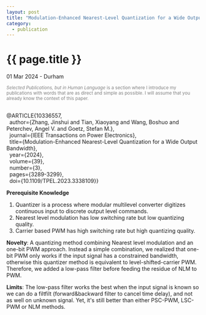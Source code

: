 ```yaml
---
layout: post
title: "Modulation-Enhanced Nearest-Level Quantization for a Wide Output Bandwidth"
category: 
  - publication
---
```


{{ page.title }}
================

<p class="meta">01 Mar 2024 - Durham</p>

<p style="color: gray; font-size: smaller;"><em>Selected Publications, but in Human Language</em> is a section where I introduce my publications with words that are as direct and simple as possible. I will assume that you already know the context of this paper.</p>

<div style="white-space: pre-wrap;">
@ARTICLE{10336557,
  author={Zhang, Jinshui and Tian, Xiaoyang and Wang, Boshuo and Peterchev, Angel V. and Goetz, Stefan M.},
  journal={IEEE Transactions on Power Electronics}, 
  title={Modulation-Enhanced Nearest-Level Quantization for a Wide Output Bandwidth}, 
  year={2024},
  volume={39},
  number={3},
  pages={3289-3299},
  doi={10.1109/TPEL.2023.3338109}}
</div>

**Prerequisite Knowledge**
1. Quantizer is a process where modular multilevel converter digitizes continuous input to discrete output level commands.
2. Nearest level modulation has low switching rate but low quantizing quality.
3. Carrier based PWM has high switching rate but high quantizing quality.

**Novelty**: A quantizing method combining Nearest level modulation and an one-bit PWM approach. Instead a simple combination, we realized that one-bit PWM only works if the input signal has a constrained bandwidth, otherwise this quantizer method is equivalent to level-shifted-carrier PWM. Therefore, we added a low-pass filter before feeding the residue of NLM to PWM. 

**Limits**: The low-pass filter works the best when the input signal is known so we can do a filtfilt (forward&backward filter to cancel time delay), and not as well on unknown signal. Yet, it's still better than either PSC-PWM, LSC-PWM or NLM methods.
